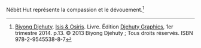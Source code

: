<!-- TITLE: Nébèt Hut -->
<!-- SUBTITLE: Présentation de Nébèt Hut -->

Nébèt Hut  représente la compassion et le dévouement.[^1]


[^1]: [Biyong Djehuty](/personnalite/homme/ecrivain/afrique/ouest/pays/cameroun/djehuty-biyong). [Isis & Osiris](/ouvrage/kemty/isis-et-osiris). Livre. Édition [Djehuty Graphics](/organisme/djehuty-graphics), 1er trimestre 2014. p.13. © 2013 Biyong Djehuty ; Tous droits réservés. ISBN 978-2-9545538-8-7